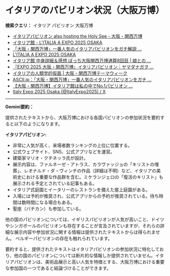 # イタリアのパビリオン状況（大阪万博）

**検索クエリ：** イタリア パビリオン 大阪万博

- [イタリアパビリオン also hosting the Holy See - 大阪・関西万博](https://www.expo2025.or.jp/official-participant/italy/)
- [イタリア館 - L'ITALIA A EXPO 2025 OSAKA](https://www.italyexpo2025osaka.it/ja/itariaguan)
- [「大阪・関西万博」一番人気のイタリアパビリオンをガチ解説 ...](https://lovewalker.jp/elem/000/004/268/4268276/)
- [L'ITALIA A EXPO 2025 OSAKA](https://www.italyexpo2025osaka.it/ja)
- [イタリア館 中身詳細＆感想 ぼっち大阪関西万博通算8回目 | 娘との ...](https://ameblo.jp/wakochi0316/entry-12905719318.html)
- [『EXPO 2025 大阪・関西万博』イタリアパビリオン｜ヤマダナガヲ ...](https://note.com/yamada_tourist/n/n8e18f9e7de68)
- [イタリアの人類学的仮面 | 大阪・関西万博テーマウィーク](https://theme-weeks.expo2025.or.jp/program/detail/6814be357866f.html)
- [ASCII.jp：「大阪・関西万博」一番人気のイタリアパビリオンをガチ ...](https://ascii.jp/elem/000/004/268/4268276/)
- [【大阪・関西万博】イタリア館は私の中でNo.1パビリオン ...](https://yukonosuke.com/entry/osaka_banpaku_italy)
- [Italy Expo 2025 Osaka (@ItalyExpo2025) / X](https://x.com/italyexpo2025?lang=ja)


---

**Gemini要約：**

提供されたテキストから、大阪万博における各国パビリオンの参加状況を要約すると以下のようになります。

**イタリアパビリオン:**

* 非常に人気が高く、来場者数ランキングの上位に位置する。
* 公式ウェブサイト、SNS、公式アプリなどを運営。
* 建築家マリオ・クチネッラ氏が設計。
* 展示内容は、ファルネーゼ・アトラス、カラヴァッジョの「キリストの埋葬」、レオナルド・ダ・ヴィンチの作品（詳細は不明）など、イタリアの美術史における重要な作品群を含む。ミケランジェロの「復活のキリスト」も展示される予定とされている記事もある。
* イタリア式庭園とイータリーのレストランを備えた屋上庭園がある。
* 入場には予約が推奨され、公式アプリからの予約が推奨されている。待ち時間は数時間になる場合もある。
* 聖座（バチカン）も参加している。


他の国のパビリオンについては、イギリスパビリオンが人気が高いこと、ドイツやシンガポールのパビリオンも存在することが言及されていますが、それらの詳細な展示内容や参加状況に関する情報は提供されたテキストからは得られません。  ベルギーパビリオンの存在も触れられています。

要約すると、提供されたテキストはイタリアパビリオンの参加状況に特化しており、他の国のパビリオンについては断片的な情報しか提供されていません。イタリアパビリオンは、美術品展示と高い人気を特徴とする、大阪万博における重要な参加国の一つであると結論づけることができます。

